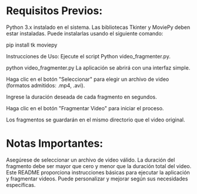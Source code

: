 # Requisitos Previos:
Python 3.x instalado en el sistema.
Las bibliotecas Tkinter y MoviePy deben estar instaladas. Puede instalarlas usando el siguiente comando:

pip install tk moviepy

Instrucciones de Uso:
Ejecute el script Python video_fragmenter.py.


python video_fragmenter.py
La aplicación se abrirá con una interfaz simple.

Haga clic en el botón "Seleccionar" para elegir un archivo de video (formatos admitidos: .mp4, .avi).

Ingrese la duración deseada de cada fragmento en segundos.

Haga clic en el botón "Fragmentar Video" para iniciar el proceso.

Los fragmentos se guardarán en el mismo directorio que el video original.

# Notas Importantes:
Asegúrese de seleccionar un archivo de video válido.
La duración del fragmento debe ser mayor que cero y menor que la duración total del video.
Este README proporciona instrucciones básicas para ejecutar la aplicación y fragmentar videos. Puede personalizar y mejorar según sus necesidades específicas.
